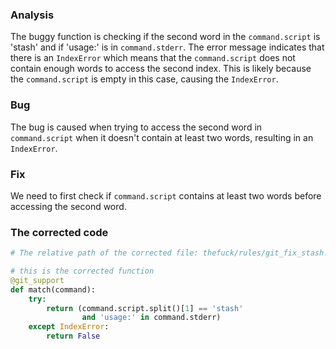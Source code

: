 ### Analysis
The buggy function is checking if the second word in the `command.script` is 'stash' and if 'usage:' is in `command.stderr`. The error message indicates that there is an `IndexError` which means that the `command.script` does not contain enough words to access the second index. This is likely because the `command.script` is empty in this case, causing the `IndexError`.

### Bug
The bug is caused when trying to access the second word in `command.script` when it doesn't contain at least two words, resulting in an `IndexError`.

### Fix
We need to first check if `command.script` contains at least two words before accessing the second word.

### The corrected code
```python
# The relative path of the corrected file: thefuck/rules/git_fix_stash.py

# this is the corrected function
@git_support
def match(command):
    try:
        return (command.script.split()[1] == 'stash'
                and 'usage:' in command.stderr)
    except IndexError:
        return False
```